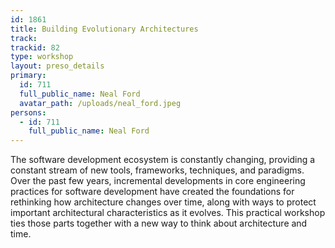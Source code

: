 ```yaml
---
id: 1861
title: Building Evolutionary Architectures
track:
trackid: 82
type: workshop
layout: preso_details
primary:
  id: 711
  full_public_name: Neal Ford
  avatar_path: /uploads/neal_ford.jpeg
persons:
  - id: 711
    full_public_name: Neal Ford
---
```



The software development ecosystem is constantly changing, providing a constant stream of new tools, frameworks, techniques, and paradigms. Over the past few years, incremental developments in core engineering practices for software development have created the foundations for rethinking how architecture changes over time, along with ways to protect important architectural characteristics as it evolves. This practical workshop ties those parts together with a new way to think about architecture and time.